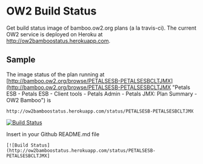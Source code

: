 # OW2 Build Status

Get build status image of bamboo.ow2.org plans (a la travis-ci). The current OW2 service is deployed on Heroku at http://ow2bamboostatus.herokuapp.com.

## Sample

The image status of the plan running at [http://bamboo.ow2.org/browse/PETALSESB-PETALSESBCLTJMX](http://bamboo.ow2.org/browse/PETALSESB-PETALSESBCLTJMX "Petals ESB - Petals ESB - Client tools - Petals Admin - Petals JMX: Plan Summary - OW2 Bamboo") is 

    http://ow2bamboostatus.herokuapp.com/status/PETALSESB-PETALSESBCLTJMX

[![Build Status](http://ow2bamboostatus.herokuapp.com/status/PETALSESB-PETALSESBCLTJMX)](http://ow2bamboostatus.herokuapp.com/status/PETALSESB-PETALSESBCLTJMX])


Insert in your Github README.md file

    [![Build Status](http://ow2bamboostatus.herokuapp.com/status/PETALSESB-PETALSESBCLTJMX]
